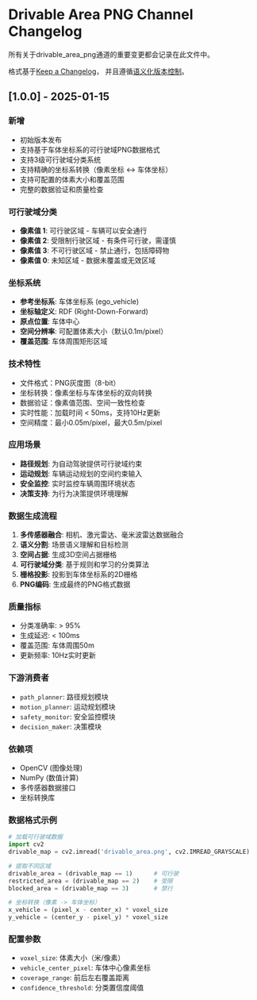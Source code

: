 # Drivable Area PNG Channel Changelog

所有关于drivable_area_png通道的重要变更都会记录在此文件中。

格式基于[Keep a Changelog](https://keepachangelog.com/zh-CN/1.0.0/)，
并且遵循[语义化版本控制](https://semver.org/lang/zh-CN/)。

## [1.0.0] - 2025-01-15

### 新增
- 初始版本发布
- 支持基于车体坐标系的可行驶域PNG数据格式
- 支持3级可行驶域分类系统
- 支持精确的坐标系转换（像素坐标 ↔ 车体坐标）
- 支持可配置的体素大小和覆盖范围
- 完整的数据验证和质量检查

### 可行驶域分类
- **像素值 1**: 可行驶区域 - 车辆可以安全通行
- **像素值 2**: 受限制行驶区域 - 有条件可行驶，需谨慎
- **像素值 3**: 不可行驶区域 - 禁止通行，包括障碍物
- **像素值 0**: 未知区域 - 数据未覆盖或无效区域

### 坐标系统
- **参考坐标系**: 车体坐标系 (ego_vehicle)
- **坐标轴定义**: RDF (Right-Down-Forward)
- **原点位置**: 车体中心
- **空间分辨率**: 可配置体素大小（默认0.1m/pixel）
- **覆盖范围**: 车体周围矩形区域

### 技术特性
- 文件格式：PNG灰度图（8-bit）
- 坐标转换：像素坐标与车体坐标的双向转换
- 数据验证：像素值范围、空间一致性检查
- 实时性能：加载时间 < 50ms，支持10Hz更新
- 空间精度：最小0.05m/pixel，最大0.5m/pixel

### 应用场景
- **路径规划**: 为自动驾驶提供可行驶域约束
- **运动规划**: 车辆运动规划的空间约束输入
- **安全监控**: 实时监控车辆周围环境状态
- **决策支持**: 为行为决策提供环境理解

### 数据生成流程
1. **多传感器融合**: 相机、激光雷达、毫米波雷达数据融合
2. **语义分割**: 场景语义理解和目标检测
3. **空间占据**: 生成3D空间占据栅格
4. **可行驶域分类**: 基于规则和学习的分类算法
5. **栅格投影**: 投影到车体坐标系的2D栅格
6. **PNG编码**: 生成最终的PNG格式数据

### 质量指标
- 分类准确率: > 95%
- 生成延迟: < 100ms
- 覆盖范围: 车体周围50m
- 更新频率: 10Hz实时更新

### 下游消费者
- `path_planner`: 路径规划模块
- `motion_planner`: 运动规划模块
- `safety_monitor`: 安全监控模块
- `decision_maker`: 决策模块

### 依赖项
- OpenCV (图像处理)
- NumPy (数值计算)
- 多传感器数据接口
- 坐标转换库

### 数据格式示例
```python
# 加载可行驶域数据
import cv2
drivable_map = cv2.imread('drivable_area.png', cv2.IMREAD_GRAYSCALE)

# 提取不同区域
drivable_area = (drivable_map == 1)      # 可行驶
restricted_area = (drivable_map == 2)    # 受限
blocked_area = (drivable_map == 3)       # 禁行

# 坐标转换（像素 -> 车体坐标）
x_vehicle = (pixel_x - center_x) * voxel_size
y_vehicle = (center_y - pixel_y) * voxel_size
```

### 配置参数
- `voxel_size`: 体素大小（米/像素）
- `vehicle_center_pixel`: 车体中心像素坐标
- `coverage_range`: 前后左右覆盖距离
- `confidence_threshold`: 分类置信度阈值 
